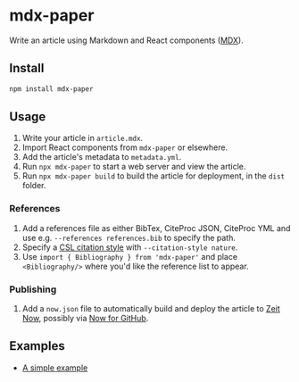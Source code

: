# mdx-paper

Write an article using Markdown and React components ([MDX](https://mdxjs.com/)).

## Install

```sh
npm install mdx-paper
```

## Usage

1. Write your article in `article.mdx`.
1. Import React components from `mdx-paper` or elsewhere.
1. Add the article's metadata to `metadata.yml`.
1. Run `npx mdx-paper` to start a web server and view the article.
1. Run `npx mdx-paper build` to build the article for deployment, in the `dist` folder.

### References

1. Add a references file as either BibTex, CiteProc JSON, CiteProc YML and use e.g. `--references references.bib` to specify the path.
1. Specify a [CSL citation style](https://citationstyles.org/authors/) with `--citation-style nature`.
1. Use `import { Bibliography } from 'mdx-paper'` and place `<Bibliography/>` where you'd like the reference list to appear.

### Publishing

1. Add a `now.json` file to automatically build and deploy the article to [Zeit Now](https://zeit.co/now), possibly via [Now for GitHub](https://zeit.co/github).


## Examples

* [A simple example](https://github.com/hubgit/mdx-paper-example)


